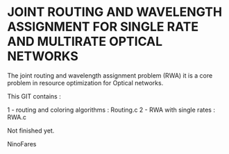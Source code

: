 # JOINT ROUTING AND WAVELENGTH ASSIGNMENT FOR SINGLE RATE AND MULTIRATE OPTICAL NETWORKS

The joint routing and wavelength assignment problem (RWA) it is a core problem
in resource optimization for Optical networks.

This GIT contains : 

 1 - routing and coloring algorithms : Routing.c
 2 - RWA with single rates : RWA.c
 
 Not finished yet.
 
 NinoFares
